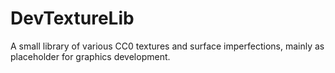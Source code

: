 # DevTextureLib
A small library of various CC0 textures and surface imperfections, mainly as placeholder for graphics development.

